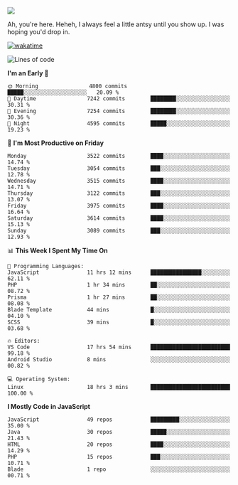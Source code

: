 ![](https://media.tenor.com/FUEC3dPyVhEAAAAM/welcome-back-minions.gif)

Ah, you're here. Heheh, 
I always feel a little antsy until you show up. I was hoping you'd drop in.

[![wakatime](https://wakatime.com/badge/user/8ad4afa2-1a56-40d1-a949-4663473915b6.svg)](https://wakatime.com/@mrepol742)

<!--START_SECTION:mrepol742-->
![Lines of code](https://img.shields.io/badge/From%20Hello%20World%20I%27ve%20Written-19.9%20million%20lines%20of%20code-blue)

**I'm an Early 🐤** 

```text
🌞 Morning                4800 commits        █████░░░░░░░░░░░░░░░░░░░░   20.09 % 
🌆 Daytime                7242 commits        ████████░░░░░░░░░░░░░░░░░   30.31 % 
🌃 Evening                7254 commits        ████████░░░░░░░░░░░░░░░░░   30.36 % 
🌙 Night                  4595 commits        █████░░░░░░░░░░░░░░░░░░░░   19.23 % 
```
📅 **I'm Most Productive on Friday** 

```text
Monday                   3522 commits        ████░░░░░░░░░░░░░░░░░░░░░   14.74 % 
Tuesday                  3054 commits        ███░░░░░░░░░░░░░░░░░░░░░░   12.78 % 
Wednesday                3515 commits        ████░░░░░░░░░░░░░░░░░░░░░   14.71 % 
Thursday                 3122 commits        ███░░░░░░░░░░░░░░░░░░░░░░   13.07 % 
Friday                   3975 commits        ████░░░░░░░░░░░░░░░░░░░░░   16.64 % 
Saturday                 3614 commits        ████░░░░░░░░░░░░░░░░░░░░░   15.13 % 
Sunday                   3089 commits        ███░░░░░░░░░░░░░░░░░░░░░░   12.93 % 
```


📊 **This Week I Spent My Time On** 

```text
💬 Programming Languages: 
JavaScript               11 hrs 12 mins      ████████████████░░░░░░░░░   62.11 % 
PHP                      1 hr 34 mins        ██░░░░░░░░░░░░░░░░░░░░░░░   08.72 % 
Prisma                   1 hr 27 mins        ██░░░░░░░░░░░░░░░░░░░░░░░   08.08 % 
Blade Template           44 mins             █░░░░░░░░░░░░░░░░░░░░░░░░   04.10 % 
SCSS                     39 mins             █░░░░░░░░░░░░░░░░░░░░░░░░   03.68 % 

🔥 Editors: 
VS Code                  17 hrs 54 mins      █████████████████████████   99.18 % 
Android Studio           8 mins              ░░░░░░░░░░░░░░░░░░░░░░░░░   00.82 % 

💻 Operating System: 
Linux                    18 hrs 3 mins       █████████████████████████   100.00 % 
```

**I Mostly Code in JavaScript** 

```text
JavaScript               49 repos            █████████░░░░░░░░░░░░░░░░   35.00 % 
Java                     30 repos            █████░░░░░░░░░░░░░░░░░░░░   21.43 % 
HTML                     20 repos            ████░░░░░░░░░░░░░░░░░░░░░   14.29 % 
PHP                      15 repos            ███░░░░░░░░░░░░░░░░░░░░░░   10.71 % 
Blade                    1 repo              ░░░░░░░░░░░░░░░░░░░░░░░░░   00.71 % 
```




<!--END_SECTION:mrepol742-->
